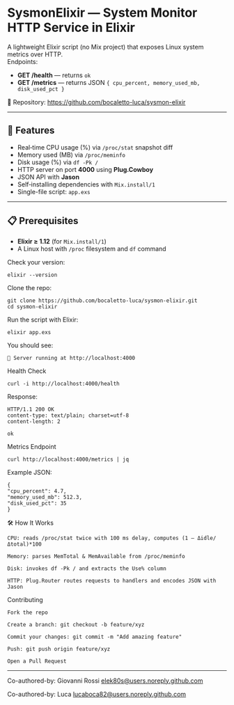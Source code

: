 # SysmonElixir — System Monitor HTTP Service in Elixir

A lightweight Elixir script (no Mix project) that exposes Linux system metrics over HTTP.  
Endpoints:
- **GET /health** — returns `ok`  
- **GET /metrics** — returns JSON `{ cpu_percent, memory_used_mb, disk_used_pct }`

🔗 Repository: https://github.com/bocaletto-luca/sysmon-elixir

---

## 🚀 Features

- Real‐time CPU usage (%) via `/proc/stat` snapshot diff  
- Memory used (MB) via `/proc/meminfo`  
- Disk usage (%) via `df -Pk /`  
- HTTP server on port **4000** using **Plug.Cowboy**  
- JSON API with **Jason**  
- Self‐installing dependencies with `Mix.install/1`  
- Single-file script: `app.exs`  

---

## 📋 Prerequisites

- **Elixir ≥ 1.12** (for `Mix.install/1`)  
- A Linux host with `/proc` filesystem and `df` command  

Check your version:

    elixir --version

Clone the repo:

    git clone https://github.com/bocaletto-luca/sysmon-elixir.git
    cd sysmon-elixir

Run the script with Elixir:

    elixir app.exs

You should see:

    🚀 Server running at http://localhost:4000

Health Check

    curl -i http://localhost:4000/health

Response:

    HTTP/1.1 200 OK
    content-type: text/plain; charset=utf-8
    content-length: 2

    ok

Metrics Endpoint

    curl http://localhost:4000/metrics | jq

Example JSON:

    {
    "cpu_percent": 4.7,
    "memory_used_mb": 512.3,
    "disk_used_pct": 35
    }

🛠️ How It Works

    CPU: reads /proc/stat twice with 100 ms delay, computes (1 – Δidle/Δtotal)*100

    Memory: parses MemTotal & MemAvailable from /proc/meminfo

    Disk: invokes df -Pk / and extracts the Use% column

    HTTP: Plug.Router routes requests to handlers and encodes JSON with Jason

Contributing

    Fork the repo

    Create a branch: git checkout -b feature/xyz

    Commit your changes: git commit -m "Add amazing feature"

    Push: git push origin feature/xyz

    Open a Pull Request

---

Co-authored-by: Giovanni Rossi elek80s@users.noreply.github.com 

Co-authored-by: Luca lucaboca82@users.noreply.github.com
